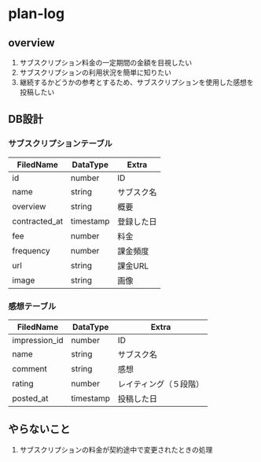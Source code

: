 # plan-log

## overview

1. サブスクリプション料金の一定期間の金額を目視したい
2. サブスクリプションの利用状況を簡単に知りたい
3. 継続するかどうかの参考とするため、サブスクリプションを使用した感想を投稿したい

## DB設計

### サブスクリプションテーブル

| FiledName     | DataType  | Extra      |
| ------------- | --------- | ---------- |
| id            | number    | ID         |
| name          | string    | サブスク名 |
| overview      | string    | 概要       |
| contracted_at | timestamp | 登録した日 |
| fee           | number    | 料金       |
| frequency     | number    | 課金頻度   |
| url           | string    | 課金URL    |
| image         | string    | 画像       |

### 感想テーブル

| FiledName     | DataType  | Extra                  |
| ------------- | --------- | ---------------------- |
| impression_id | number    | ID                     |
| name          | string    | サブスク名             |
| comment       | string    | 感想                   |
| rating        | number    | レイティング（５段階） |
| posted_at     | timestamp | 投稿した日             |

## やらないこと

1. サブスクリプションの料金が契約途中で変更されたときの処理
